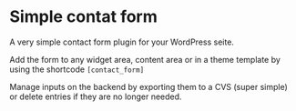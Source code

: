 # Simple contat form

A very simple contact form  plugin for your WordPress seite.

Add the form to any widget area, content area or in a theme template by using the shortcode `[contact_form]`

Manage inputs on the backend by exporting them to a CVS (super simple) or delete entries if they are no longer needed.
